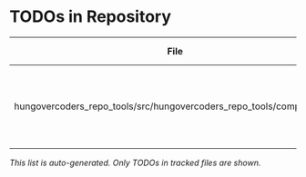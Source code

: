# TODOs in Repository

| File | Line | TODO Comment |
|------|------|--------------|
| hungovercoders_repo_tools/src/hungovercoders_repo_tools/complexity.py | 1 | Create functionality that discovers complexity of a repository |

*This list is auto-generated. Only TODOs in tracked files are shown.*
